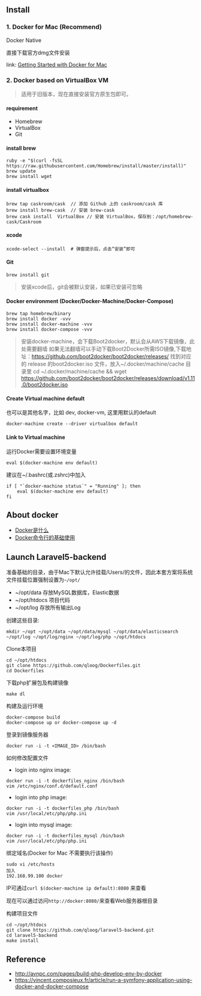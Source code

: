
## Install

### 1. Docker for Mac (Recommend)

Docker Native

直接下载官方dmg文件安装

link: [Getting Started with Docker for Mac](https://docs.docker.com/docker-for-mac/)


### 2. Docker based on VirtualBox VM

> 适用于旧版本，现在直接安装官方原生包即可。

<detail>

#### requirement

- Homebrew
- VirtualBox
- Git

#### install brew

```
ruby -e "$(curl -fsSL https://raw.githubusercontent.com/Homebrew/install/master/install)"
brew update
brew install wget
```

#### install virtualbox

```
brew tap caskroom/cask  // 添加 Github 上的 caskroom/cask 库
brew install brew-cask  // 安装 brew-cask
brew cask install  VirtualBox // 安装 VirtualBox，保存到：/opt/homebrew-cask/Caskroom
```

#### xcode

```
xcode-select --install  # 弹窗提示后，点击“安装”即可
```

#### Git

```
brew install git
```
> 安装xcode后，git会被默认安装，如果已安装可忽略

#### Docker environment (Docker/Docker-Machine/Docker-Compose)

```
brew tap homebrew/binary
brew install docker -vvv
brew install docker-machine -vvv
brew install docker-compose -vvv
```

> 安装docker-machine，会下载Boot2docker，默认会从AWS下载镜像，此处需要翻墙
> 如果无法翻墙可以手动下载Boot2Docker所需ISO镜像,下载地址：https://github.com/boot2docker/boot2docker/releases/
> 找到对应的 release 的boot2docker.iso 文件，放入~/.docker/machine/cache 目录里
> cd ~/.docker/machine/cache  && wget https://github.com/boot2docker/boot2docker/releases/download/v1.11.0/boot2docker.iso

#### Create Virtual machine default

也可以是其他名字，比如 dev, docker-vm, 这里用默认的default

```
docker-machine create --driver virtualbox default
```

#### Link to Virtual machine

运行Docker需要设置环境变量
```
eval $(docker-machine env default)
```

建议在~/.bashrc(或.zshrc)中加入

```
if [ "`docker-machine status`" = "Running" ]; then
    eval $(docker-machine env default)
fi
```
</detail>

## About docker

 * [Docker是什么](https://www.docker.com/whatisdocker/)
 * [Docker命令行的基础使用](https://docs.docker.com/userguide/)


## Launch Laravel5-backend

准备基础的目录，由于Mac下默认允许挂载/Users/的文件，因此本套方案将系统文件挂载位置强制设置为`~/opt/`

- ~/opt/data   存放MySQL数据库，Elastic数据
- ~/opt/htdocs 项目代码
- ~/opt/log    存放所有输出Log

创建这些目录:

```
mkdir ~/opt ~/opt/data ~/opt/data/mysql ~/opt/data/elasticsearch ~/opt/log ~/opt/log/nginx ~/opt/log/php ~/opt/htdocs
```

Clone本项目

```
cd ~/opt/htdocs
git clone https://github.com/qloog/Dockerfiles.git
cd Dockerfiles
```

下载php扩展包及构建镜像

```
make dl
```

构建及运行环境

```
docker-compose build
docker-compose up or docker-compose up -d
```

登录到镜像服务器

```
docker run -i -t <IMAGE_ID> /bin/bash

```

如何修改配置文件

 - login into nginx image:

```
docker run -i -t dockerfiles_nginx /bin/bash
vim /etc/nginx/conf.d/default.conf
```
 - login into php image:

```
docker run -i -t dockerfiles_php /bin/bash
vim /usr/local/etc/php/php.ini
```
 - login into mysql image:

```
docker run -i -t dockerfiles_mysql /bin/bash
vim /usr/local/etc/php/php.ini
```


绑定域名(Docker for Mac 不需要执行该操作)

```
sudo vi /etc/hosts
加入
192.168.99.100 docker
```
IP可通过`curl $(docker-machine ip default):8080` 来查看

现在可以通过访问`http://docker:8080/`来查看Web服务器根目录


构建项目文件

```
cd ~/opt/htdocs
git clone https://github.com/qloog/laravel5-backend.git
cd laravel5-backend
make install
```

## Reference

 * http://avnpc.com/pages/build-php-develop-env-by-docker
 * https://vincent.composieux.fr/article/run-a-symfony-application-using-docker-and-docker-compose
